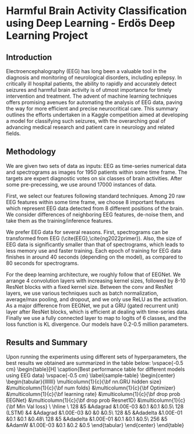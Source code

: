 # Harmful Brain Activity Classification using Deep Learning - Erdös Deep Learning Project

## Introduction

Electroencephalography (EEG) has long been a valuable tool in the diagnosis and monitoring of neurological disorders, including epilepsy. In critically ill hospital patients, the ability to rapidly and accurately detect seizures and harmful brain activity is of utmost importance for timely intervention and treatment. The advent of machine learning techniques offers promising avenues for automating the analysis of EEG data, paving the way for more efficient and precise neurocritical care. This summary outlines the efforts undertaken in a Kaggle competition aimed at developing a model for classifying such seizures, with the overarching goal of advancing medical research and patient care in neurology and related fields.

## Methodology

We are given two sets of data as inputs: EEG as time-series numerical data and spectrograms as images for 1950 patients within some time frame. The targets are expert diagnostic votes on six classes of brain activities. After some pre-precessing, we use around 17000 instances of data.

First, we select our features following standard techniques. Among 20 raw EEG features within some time frame, we choose 8 important features which represent EEG data detected from 8 different positions of the brain. We consider differences of neighboring EEG features, de-noise them, and take them as the training/inference features. 

We prefer EEG data for several reasons. First, spectrograms can be transformed from EEG (\cite{EEG},\cite{ng2022primer}). Also, the size of EEG data is significantly smaller than that of spectrograms, which leads to less memory use and faster training. Each epoch of training for EEG data finishes in around 40 seconds (depending on the model), as compared to 80 seconds for spectrograms.

For the deep learning architecture, we roughly follow that of EEGNet. We arrange 4 convolution layers with increasing kernel sizes, followed by 8-10 ResNet blocks with a fixed kernel size. Between the conv and ResNet layers, we use various techniques such as batch normalization, average/max pooling, and dropout, and we only use ReLU as the activation. As a major difference from EEGNet, we put a GRU (gated recurrent unit) layer after ResNet blocks, which is efficient at dealing with time-series data. Finally we use a fully connected layer to map to logits of 6 classes, and the loss function is KL divergence. Our models have 0.2-0.5 million parameters.


## Results and Summary

Upon running the experiments using different sets of hyperparameters, the best results we obtained are summarized in the table below: 
\vspace{-0.5 cm}
\begin{table}[H]
\caption{Best performance table for different models using EEG data}
\vspace{-0.5 cm}
\label{sample-table}
\begin{center}
\begin{tabular}{lllllll}
\multicolumn{1}{c}{\bf nn.GRU hidden size} &\multicolumn{1}{c}{\bf num folds} &\multicolumn{1}{c}{\bf Optimizer} &\multicolumn{1}{c}{\bf learning rate} &\multicolumn{1}{c}{\bf drop prob EEGNet} &\multicolumn{1}{c}{\bf drop prob Resnet1D} &\multicolumn{1}{c}{\bf Min Val loss}
\\ \hline \\
128	&5	&Adagrad	&1.00E-03	&0.1	&0.1	&0.5\\
128 (LSTM)	&4	&Adagrad	&1.00E-03	&0	&0	&0.5\\
128	&5	&Adadelta	&1.00E-01	&0.1	&0.1	&0.48\\
128	&5	&Adadelta	&1.00E-01	&0.1	&0.1	&0.5\\
256	&5	&AdamW	&1.00E-03	&0.1	&0.2	&0.5
\end{tabular}
\end{center}
\end{table}
